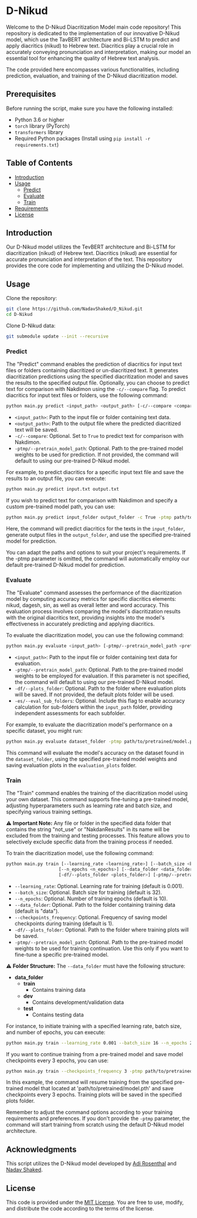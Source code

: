 # D-Nikud

Welcome to the D-Nikud Diacritization Model main code repository! This repository is dedicated to the implementation of our innovative D-Nikud model, which use the TavBERT architecture and Bi-LSTM to predict and apply diacritics (nikud) to Hebrew text. Diacritics play a crucial role in accurately conveying pronunciation and interpretation, making our model an essential tool for enhancing the quality of Hebrew text analysis.

The code provided here encompasses various functionalities, including prediction, evaluation, and training of the D-Nikud diacritization model. 

## Prerequisites

Before running the script, make sure you have the following installed:

- Python 3.6 or higher
- `torch` library (PyTorch)
- `transformers` library
- Required Python packages (Install using `pip install -r requirements.txt`)

## Table of Contents
- [Introduction](#introduction)
- [Usage](#usage)
  - [Predict](#predict)
  - [Evaluate](#evaluate)
  - [Train](#train)
- [Requirements](#requirements)
- [License](#license)

## Introduction

Our D-Nikud model utilizes the TevBERT architecture and Bi-LSTM for diacritization (nikud) of Hebrew text. Diacritics (nikud) are essential for accurate pronunciation and interpretation of the text. This repository provides the core code for implementing and utilizing the D-Nikud model.

## Usage

Clone the repository:

   ```bash
   git clone https://github.com/NadavShaked/D_Nikud.git
   cd D-Nikud
   ```
Clone D-Nikud data:
   ```bash
   git submodule update --init --recursive
   ```


### Predict

The "Predict" command enables the prediction of diacritics for input text files or folders containing diacritized or un-diacritized text. It generates diacritization predictions using the specified diacritization model and saves the results to the specified output file. Optionally, you can choose to predict text for comparison with Nakdimon using the `-c/--compare` flag.
To predict diacritics for input text files or folders, use the following command:

```bash
python main.py predict <input_path> <output_path> [-c/--compare <compare_nakdimon>] [-ptmp/--pretrain_model_path <pretrain_model_path>]
```

- `<input_path>`: Path to the input file or folder containing text data.
- `<output_path>`: Path to the output file where the predicted diacritized text will be saved.
- `-c/--compare`: Optional. Set to `True` to predict text for comparison with Nakdimon.
- `-ptmp/--pretrain_model_path`: Optional. Path to the pre-trained model weights to be used for prediction. If not provided, the command will default to using our pre-trained D-Nikud model.

For example, to predict diacritics for a specific input text file and save the results to an output file, you can execute:

```bash
python main.py predict input.txt output.txt
```

If you wish to predict text for comparison with Nakdimon and specify a custom pre-trained model path, you can use:

```bash
python main.py predict input_folder output_folder -c True -ptmp path/to/pretrained/model.pth
```

Here, the command will predict diacritics for the texts in the `input_folder`, generate output files in the `output_folder`, and use the specified pre-trained model for prediction.

You can adapt the paths and options to suit your project's requirements. If the -ptmp parameter is omitted, the command will automatically employ our default pre-trained D-Nikud model for prediction.

### Evaluate

The "Evaluate" command assesses the performance of the diacritization model by computing accuracy metrics for specific diacritics elements: nikud, dagesh, sin, as well as overall letter and word accuracy. This evaluation process involves comparing the model's diacritization results with the original diacritics text, providing insights into the model's effectiveness in accurately predicting and applying diacritics.

To evaluate the diacritization model, you can use the following command:

```bash
python main.py evaluate <input_path> [-ptmp/--pretrain_model_path <pretrain_model_path>] [-df/--plots_folder <plots_folder>] [-es/--eval_sub_folders]
```

- `<input_path>`: Path to the input file or folder containing text data for evaluation.
- `-ptmp/--pretrain_model_path`: Optional. Path to the pre-trained model weights to be employed for evaluation. If this parameter is not specified, the command will default to using our pre-trained D-Nikud model.
- `-df/--plots_folder`: Optional. Path to the folder where evaluation plots will be saved. If not provided, the default plots folder will be used.
- `-es/--eval_sub_folders`: Optional. Include this flag to enable accuracy calculation for sub-folders within the `input_path` folder, providing independent assessments for each subfolder.

For example, to evaluate the diacritization model's performance on a specific dataset, you might run:

```bash
python main.py evaluate dataset_folder -ptmp path/to/pretrained/model.pth -df evaluation_plots
```

This command will evaluate the model's accuracy on the dataset found in the `dataset_folder`, using the specified pre-trained model weights and saving evaluation plots in the `evaluation_plots` folder.

### Train

The "Train" command enables the training of the diacritization model using your own dataset. This command supports fine-tuning a pre-trained model, adjusting hyperparameters such as learning rate and batch size, and specifying various training settings.

⚠️ **Important Note:** Any file or folder in the specified data folder that contains the string "not_use" or "NakdanResults" in its name will be excluded from the training and testing processes. This feature allows you to selectively exclude specific data from the training process if needed.

To train the diacritization model, use the following command:

```bash
python main.py train [--learning_rate <learning_rate>] [--batch_size <batch_size>]
                    [--n_epochs <n_epochs>] [--data_folder <data_folder>] [--checkpoints_frequency <checkpoints_frequency>]
                    [-df/--plots_folder <plots_folder>] [-ptmp/--pretrain_model_path <pretrain_model_path>]
```

- `--learning_rate`: Optional. Learning rate for training (default is 0.001).
- `--batch_size`: Optional. Batch size for training (default is 32).
- `--n_epochs`: Optional. Number of training epochs (default is 10).
- `--data_folder`: Optional. Path to the folder containing training data (default is "data").
- `--checkpoints_frequency`: Optional. Frequency of saving model checkpoints during training (default is 1).
- `-df/--plots_folder`: Optional. Path to the folder where training plots will be saved.
- `-ptmp/--pretrain_model_path`: Optional. Path to the pre-trained model weights to be used for training continuation. Use this only if you want to fine-tune a specific pre-trained model.

⚠️ **Folder Structure:** The `--data_folder` must have the following structure:
- **data_folder**
  - **train**
    - Contains training data
  - **dev**
    - Contains development/validation data
  - **test**
    - Contains testing data

For instance, to initiate training with a specified learning rate, batch size, and number of epochs, you can execute:

```bash
python main.py train --learning_rate 0.001 --batch_size 16 --n_epochs 20
```

If you want to continue training from a pre-trained model and save model checkpoints every 3 epochs, you can use:

```bash
python main.py train --checkpoints_frequency 3 -ptmp path/to/pretrained/model.pth
```

In this example, the command will resume training from the specified pre-trained model that located at 'path/to/pretrained/model.pth' and save checkpoints every 3 epochs. Training plots will be saved in the specified plots folder.

Remember to adjust the command options according to your training requirements and preferences. If you don't provide the `-ptmp` parameter, the command will start training from scratch using the default D-Nikud model architecture.

## Acknowledgments

This script utilizes the D-Nikud model developed by [Adi Rosenthal](https://github.com/Adirosenthal) and [Nadav Shaked](https://github.com/NadavShaked).


## License

This code is provided under the [MIT License](https://www.mit.edu/~amini/LICENSE.md). You are free to use, modify, and distribute the code according to the terms of the license.
